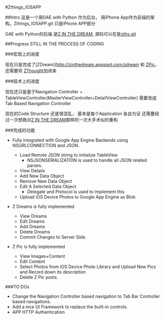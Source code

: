 #Zthings_IOSAPP

##Intro
这是一个用GAE with Python 作为后台， 用iPhone App作为前端的架构。Zthings_IOSAPP.git 只是iPhone APP部分

GAE with Python的后端 是[Z IN THE DREAM](http://zinthedream.appspot.com), 源码可以在是[zths.git](http://github.com/mengfeng/zths.git)

##Progress
STILL IN THE PROCESS OF CODING

###宏观上的进度

现在只是完成了[ZDream](http://zinthedream.appspot.com/zdream 和 [ZPic](http://zinthedream.appspot.com/zpic)，还需要将 [ZThought](http://zinthedream.appspot.com/zthought)加进来

###技术上的进度

现在还只是基于Navigation Controller + TableViewController(MasterViewController+DetailViewController)
需要改成Tab Based Navigation Controller

现在的Code Structure 还是很混乱， 基本是每个Application 各自为证 还需要经过一次想我对[Z IN THE DREAM](http://github.com/mengfeng/zths.git)那样的一次大手术似的重构 

###完成的功能

* Fully Integrated with Google App Engine Backends using NSURLCONNECTION and JSON.
  * Load Remote JSON string to initialize TableView
    * NSJSONSERIALIZATION is used to handle all JSON related parses.
  * View Details
  * Add New Data Object
  * Remove New Data Object
  * Edit A Selected Data Object
    * Delegate and Protocol is used to implement this
  * Upload iOS Device Photos to Google App Engine as Blob


* Z Dreams is fully implemented
  * View Dreams
  * Edit Dreams
  * Add Dreams
  * Delete Dreams
  * Commit Changes to Server Side.
* Z Pic is fully implemented
  * View Images+Content
  * Edit Content
  * Select Photos from iOS Device Photo Library and Upload New Pics and Record down its description
  * Delete Z Pic posts.

###TO DOs
* Change the Navigation Controller based navigation to Tab Bar Controller based navigations.
* Add a nice UI Framework to replace the built-in controls.
* APP HTTP Authentication


